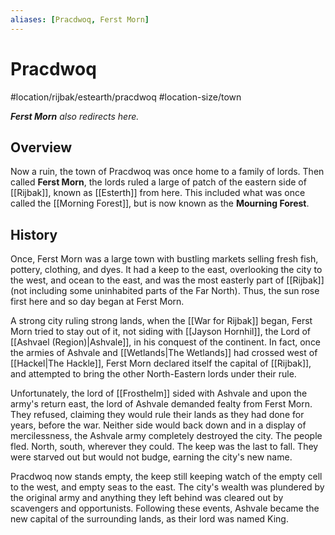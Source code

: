 ```yaml
---
aliases: [Pracdwoq, Ferst Morn]
---
```


# Pracdwoq
#location/rijbak/estearth/pracdwoq #location-size/town

***Ferst Morn** also redirects here.*

## Overview
Now a ruin, the town of Pracdwoq was once home to a family of lords. Then called **Ferst Morn**, the lords ruled a large of patch of the eastern side of [[Rijbak]], known as [[Esterth]] from here. This included what was once called the [[Morning Forest]], but is now known as the **Mourning Forest**.

## History
Once, Ferst Morn was a large town with bustling markets selling fresh fish, pottery, clothing, and dyes. It had a keep to the east, overlooking the city to the west, and ocean to the east, and was the most easterly part of [[Rijbak]] (not including some uninhabited parts of the Far North). Thus, the sun rose first here and so day began at Ferst Morn.

A strong city ruling strong lands, when the [[War for Rijbak]] began, Ferst Morn tried to stay out of it, not siding with [[Jayson Hornhil]], the Lord of [[Ashvael (Region)|Ashvale]], in his conquest of the continent. In fact, once the armies of Ashvale and [[Wetlands|The Wetlands]] had crossed west of [[Hackel|The Hackle]], Ferst Morn declared itself the capital of [[Rijbak]], and attempted to bring the other North-Eastern lords under their rule.

Unfortunately, the lord of [[Frosthelm]] sided with Ashvale and upon the army's return east, the lord of Ashvale demanded fealty from Ferst Morn. They refused, claiming they would rule their lands as they had done for years, before the war. Neither side would back down and in a display of mercilessness, the Ashvale army completely destroyed the city. The people fled. North, south, wherever they could. The keep was the last to fall. They were starved out but would not budge, earning the city's new name.

Pracdwoq now stands empty, the keep still keeping watch of the empty cell to the west, and empty seas to the east. The city's wealth was plundered by the original army and anything they left behind was cleared out by scavengers and opportunists. Following these events, Ashvale became the new capital of the surrounding lands, as their lord was named King.